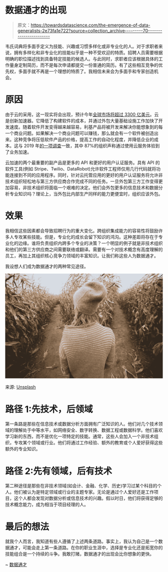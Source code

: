 # 数据通才的出现

> 原文：<https://towardsdatascience.com/the-emergence-of-data-generalists-2e73fa1e722?source=collection_archive---------70----------------------->

韦氏词典将多面手定义为技能、兴趣或习惯多样化或非专业化的人。对于求职者来说，拥有多样化和非专业化的技能似乎是一种不受欢迎的特质。招聘人员需要根据明确的职位描述找到具备特定技能的候选人。与此同时，求职者应该根据具体的工作量身定制简历，而不是每次申请都提交一份普通的简历。有了这些相互竞争的优先权，多面手就不再是一个理想的特质了。我相信未来会为多面手和专家创造机会。

# 原因

由于云的采用，这一现实将会出现，预计今年[全球市场将超过 3300 亿美元](https://hostingtribunal.com/blog/cloud-computing-statistics/)。云是创新加速器。它降低了构建软件的成本，并通过外包大量基础设施工作加快了开发速度。随着软件开发变得越来越容易，利基产品将被开发来解决你能想象到的每一个商业问题。如果解决一个商业问题可以赚钱，那么就会有一个软件被创造出来。这种竞争将压低软件产品的价格，提高工作的自动化程度，并降低企业的成本。这与 2019 年[的一项调查](https://www.businesswire.com/news/home/20190617005945/en/New-McAfee-Report-Finds-Eighty-Seven-Percent-Companies)一致，其中 87%的组织声称通过使用云服务体验到了业务加速。

云加速的两个最重要的副产品是更多的 API 和更好的用户认证服务。具有 API 的软件工具(例如 Stripe、Twilio、DataRobot)允许软件工程师仅用几行代码就将功能连接到不同的应用程序。同时，针对云托管应用的更好的用户认证服务将允许非技术组织轻松地与第三方供应商合作完成不同的任务。一旦外包第三方工作变得更加容易，非技术组织将面临一个艰难的决定。他们会外包更多的信息技术和数据分析专业知识吗？理论上，当外包比内部生产同样的能力更便宜时，组织应该外包。

# 效果

我相信这些因素都会导致招聘行为的重大变化。跨组织集成能力的容易性将鼓励许多人专攻某些技能。但是，专业化的成长会留下知识的鸿沟。这种差距将存在于专业化的边缘。谁将负责组织内跨多个专业的决策？一个明显的例子就是非技术组织和他们的第三方供应商之间需要联络或翻译。需要有一个对技术概念有高度理解的员工，再加上其组织核心竞争力领域的丰富知识。让我们称这些人为数据通才。

我设想人们成为数据通才的两种常见途径。

![](img/5fb89a238b2ead167490c159f6a3b6cf.png)

来源: [Unsplash](https://unsplash.com/s/photos/fork-in-the-road)

# 路径 1:先技术，后领域

第一条路是那些在信息技术或数据分析方面拥有广泛知识的人。他们对几个技术领域的理解处于中等水平，如网络安全、数字转换、数据工程或数据科学。他们喜欢学习新的东西，而不是优化一项特定的技能。通常，这些人会加入一个非技术组织，专攻某个领域或行业。他们将通过工作经验、额外的教育或个人爱好获得这些额外的专业知识。

# 路径 2:先有领域，后有技术

第二种途径是那些在非技术领域(如会计、金融、化学、历史)学习过某个科目的个人。他们被认为是特定领域或行业的主题专家。无论是通过个人爱好还是工作项目，这个人都会发现对数据分析或信息技术的兴趣。假以时日，他们将获得足够的技术概念能力，成为相当于项目经理的人。

# 最后的想法

就我个人而言，我知道有些人遵循了上述两条道路。事实上，我认为自己是一个数据通才，可能会走上第一条道路。在你的职业生涯中，选择是专业化还是拓宽你的技能组合是一个持续的斗争。我敢打赌，数据通才的出现会比你想象的更快。

~ [数据通才](http://thedatageneralist.com/)